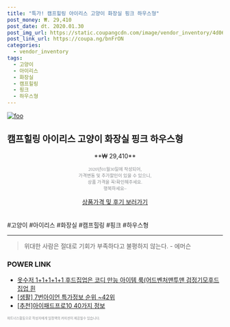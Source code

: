 ```yaml
--- 
title: "특가! 캠프힐링 아이리스 고양이 화장실 핑크 하우스형" 
post_money: ₩. 29,410 
post_date: dt. 2020.01.30 
post_img_url: https://static.coupangcdn.com/image/vendor_inventory/4d06/a3dc83b4a635a1ef17611c9fb7d450ef124a8e8363082e0399f876c1c2a0.jpg 
post_link_url: https://coupa.ng/bnFrON 
categories: 
  - vendor_inventory 
tags: 
  - 고양이 
  - 아이리스 
  - 화장실 
  - 캠프힐링 
  - 핑크 
  - 하우스형 
--- 
```

[![foo](https://static.coupangcdn.com/image/vendor_inventory/4d06/a3dc83b4a635a1ef17611c9fb7d450ef124a8e8363082e0399f876c1c2a0.jpg)](https://coupa.ng/bnFrON) 

## 캠프힐링 아이리스 고양이 화장실 핑크 하우스형 
<p style="text-align: center;">**₩ 29,410**</p> 
<p style="text-align: center;"><span style="color: #898c8f; font-family: Georgia,Times,serif; font-size: 0.75em;">2020년01월30일에 작성되어, <br>가격변동 및 추가할인이 있을 수 있으니,<br> 상품 가격을 꼭!확인해주세요.<br>행복하세요~</span> 
</p>	 
<div markdown="0" style="text-align: center;"><a href="https://coupa.ng/bnFrON" class="btn btn--success">상품가격 및 후기 보러가기</a></div> 
<br><br> 
  #고양이 #아이리스 #화장실 #캠프힐링 #핑크 #하우스형 
<hr> 

> 위대한 사람은 절대로 기회가 부족하다고 불평하지 않는다. - 에머슨 


### POWER LINK

* <a href="https://blog.naver.com/fasyy4321/221786842457" target="_blank">옷수저 1+1+1+1+1 후드집업은 코디 만능 아이템 룩(어드벤처맨투맨 검정기모후드집업 흰</a>
* <a href="https://blog.naver.com/sakai111/221780683698" target="_blank"> [생활] 7번아이언 특가정보 순위 ~42위</a>
* <a href="https://blog.naver.com/fasyy4321/221784610474" target="_blank">[추천]아이패드프로10 40가지 정보</a>

<span style="color: #898c8f; font-family: Georgia,Times,serif; font-size: 0.55em;">파트너스활동으로 작성자에게 일정액의 커미션이 제공될수 있습니다.</span> 
